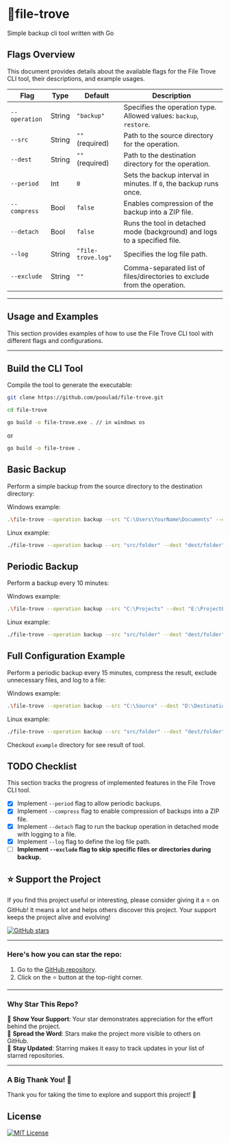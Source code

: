 # 📂file-trove

Simple backup cli tool written with Go


## Flags Overview

This document provides details about the available flags for the File Trove CLI tool, their descriptions, and example usages.


| Flag             | Type    | Default            | Description                                                                 |
|-------------------|---------|--------------------|-----------------------------------------------------------------------------|
| `--operation`     | String  | `"backup"`         | Specifies the operation type. Allowed values: `backup`, `restore`.         |
| `--src`           | String  | `""` (required)    | Path to the source directory for the operation.                            |
| `--dest`          | String  | `""` (required)    | Path to the destination directory for the operation.                       |
| `--period`        | Int     | `0`                | Sets the backup interval in minutes. If `0`, the backup runs once.         |
| `--compress`      | Bool    | `false`            | Enables compression of the backup into a ZIP file.                         |
| `--detach`        | Bool    | `false`            | Runs the tool in detached mode (background) and logs to a specified file.  |
| `--log`           | String  | `"file-trove.log"` | Specifies the log file path.                                               |
| `--exclude`       | String  | `""`               | Comma-separated list of files/directories to exclude from the operation.   |

---

## Usage and Examples

This section provides examples of how to use the File Trove CLI tool with different flags and configurations.

---

## Build the CLI Tool
Compile the tool to generate the executable:

```bash
git clone https://github.com/pooulad/file-trove.git

cd file-trove
```

```bash
go build -o file-trove.exe . // in windows os
```
or
```bash
go build -o file-trove . 
```

## Basic Backup
Perform a simple backup from the source directory to the destination directory:

Windows example:
```bash
.\file-trove --operation backup --src "C:\Users\YourName\Documents" --dest "D:\Backups"
```

Linux example:
```bash
./file-trove --operation backup --src "src/folder" --dest "dest/folder"
```

## Periodic Backup

Perform a backup every 10 minutes:

Windows example:
```bash
.\file-trove --operation backup --src "C:\Projects" --dest "E:\ProjectBackups" --period 10
```

Linux example:
```bash
./file-trove --operation backup --src "src/folder" --dest "dest/folder" --period 10
```

## Full Configuration Example

Perform a periodic backup every 15 minutes, compress the result, exclude unnecessary files, and log to a file:

Windows example:
```bash
.\file-trove --operation backup --src "C:\Source" --dest "D:\Destination" --period 15 --compress --log "backup.log" --exclude "temp,cache"
```

Linux example:
```bash
./file-trove --operation backup --src "src/folder" --dest "dest/folder" --period 15 --compress --log "backup.log" --exclude "temp,cache"
```
Checkout `example` directory for see result of tool.

## TODO Checklist

This section tracks the progress of implemented features in the File Trove CLI tool.

- [x] Implement `--period` flag to allow periodic backups.
- [x] Implement `--compress` flag to enable compression of backups into a ZIP file.
- [x] Implement `--detach` flag to run the backup operation in detached mode with logging to a file.
- [x] Implement `--log` flag to define the log file path.
- [ ] **Implement `--exclude` flag to skip specific files or directories during backup.**

## ⭐️ Support the Project

If you find this project useful or interesting, please consider giving it a ⭐️ on GitHub! It means a lot and helps others discover this project. Your support keeps the project alive and evolving!

[![GitHub stars](https://img.shields.io/github/stars/pooulad/file-trove?style=social)](https://github.com/pooulad/file-trove)

---

### Here's how you can star the repo:

1. Go to the [GitHub repository](https://github.com/pooulad/file-trove).
2. Click on the ⭐️ button at the top-right corner.

---

### Why Star This Repo?

🌟 **Show Your Support**: Your star demonstrates appreciation for the effort behind the project.  
🌟 **Spread the Word**: Stars make the project more visible to others on GitHub.  
🌟 **Stay Updated**: Starring makes it easy to track updates in your list of starred repositories.

---

### A Big Thank You! 🙏

Thank you for taking the time to explore and support this project! 🚀

## License

[![MIT License](https://img.shields.io/badge/License-MIT-green.svg)](https://choosealicense.com/licenses/mit/)


